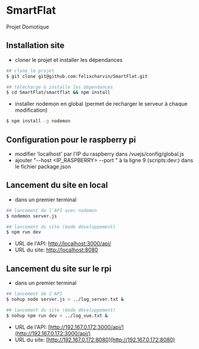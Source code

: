 # SmartFlat
Projet Domotique

## Installation site
* cloner le projet et installer les dépendances
```bash
## clone le projet
$ git clone git@github.com:felixcharvin/SmartFlat.git

## télécharge & installe les dépendances
$ cd SmartFlat/smartflat && npm install
```

* installer nodemon en global (permet de recharger le serveur à chaque modification)
```bash
$ npm install -g nodemon
```

## Configuration pour le raspberry pi
* modifier 'localhost' par l'IP du raspberry dans /vuejs/config/global.js
* ajouter "--host <IP_RASPBERRY> --port <PORT>" à la ligne 9 (scripts:dev:) dans le fichier package.json

## Lancement du site en local
* dans un premier terminal
```bash
## lancement de l'API avec nodemon
$ nodemon server.js

## lancement du site (mode développement)
$ npm run dev
```
* URL de l'API: [http://localhost:3000/api/](http://localhost:3000/api/)
* URL du site: [http://localhost:8080](http://localhost:8080)

## Lancement du site sur le rpi
* dans un premier terminal
```bash
## lancement de l'API
$ nohup node server.js > ../log_server.txt &

## lancement du site (mode développement)
$ nohup npm run dev > ../log_vue.txt &
```
* URL de l'API: [http://192.167.0.172:3000/api/](http://192.167.0.172:3000/api/)
* URL du site: [http://192.167.0.172:8080](http://192.167.0.172:8080)
